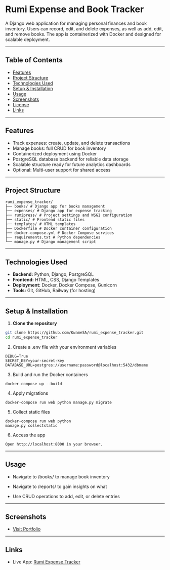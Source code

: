 # Rumi Expense and Book Tracker

A Django web application for managing personal finances and book inventory. Users can record, edit, and delete expenses, as well as add, edit, and remove books. The app is containerized with Docker and designed for scalable deployment.

---

## Table of Contents

- [Features](#features)  
- [Project Structure](#project-structure)  
- [Technologies Used](#technologies-used)  
- [Setup & Installation](#setup--installation)  
- [Usage](#usage)  
- [Screenshots](#screenshots)   
- [License](#license)  
- [Links](#links)  

---

## Features

- Track expenses: create, update, and delete transactions  
- Manage books: full CRUD for book inventory  
- Containerized deployment using Docker  
- PostgreSQL database backend for reliable data storage  
- Scalable structure ready for future analytics dashboards  
- Optional: Multi-user support for shared access  

---

## Project Structure
```
rumi_expense_tracker/
├── books/ # Django app for books management
├── expenses/ # Django app for expense tracking
├── rumipress/ # Project settings and WSGI configuration
├── static/ # Frontend static files
├── templates/ # HTML templates
├── Dockerfile # Docker container configuration
├── docker-compose.yml # Docker Compose services
├── requirements.txt # Python dependencies
└── manage.py # Django management script
```

---

## Technologies Used

- **Backend:** Python, Django, PostgreSQL  
- **Frontend:** HTML, CSS, Django Templates  
- **Deployment:** Docker, Docker Compose, Gunicorn  
- **Tools:** Git, GitHub, Railway (for hosting)  

---

## Setup & Installation

1. **Clone the repository**
```bash
git clone https://github.com/KwameSA/rumi_expense_tracker.git
cd rumi_expense_tracker
```

2. Create a .env file with your environment variables
```
DEBUG=True
SECRET_KEY=your-secret-key
DATABASE_URL=postgres://username:password@localhost:5432/dbname
```
3. Build and run the Docker containers
```
docker-compose up --build
```
4. Apply migrations
```
docker-compose run web python manage.py migrate
```
5. Collect static files
```
docker-compose run web python
manage.py collectstatic
```
6. Access the app
```
Open http://localhost:8000 in your browser.
```
---
## Usage
- Navigate to /books/ to manage book inventory

- Navigate to /reports/ to gain insights on what

- Use CRUD operations to add, edit, or delete entries
---
## Screenshots
- [Visit Portfolio](https://kwamesa.github.io/portfolio/index.html)
---
## Links
- Live App: [Rumi Expense Tracker](https://rumiexpensetracker-production.up.railway.app/books/)

